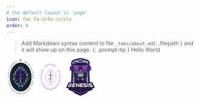 ```yaml
---
# the default layout is 'page'
icon: fas fa-info-circle
order: 4
---
```


> Add Markdown syntax content to file `_tabs/about.md`{: .filepath } and it will show up on this page.
{: .prompt-tip }
Hello World
> 
<a alt="CPTS" href="https://www.images.credly.com/images/e63aa507-b974-4e67-bae6-1e425f6e2a99/image.png"><img alt="CPTS" src="/assets/img/CPTS.png" height="100" width="75"/></a>
<a alt="CPTS2" href="https://www.images.credly.com/images/e63aa507-b974-4e67-bae6-1e425f6e2a99/image.png"><img alt="CPTS2" src="/assets/img/CPTS2.webp" height="100" width="75"/></a>
<a alt="Genesis" href="https://github.com/N7thanJ/n7thanj.github.io/blob/main/assets/img/Genesis.png"><img alt="Genesis" src="/assets/img/Genesis.png" height="100" width="75"/></a>

